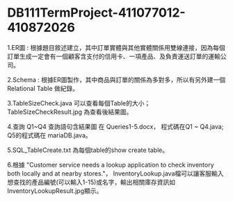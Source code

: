 # DB111TermProject-411077012-410872026
1.ER圖 : 根據題目敘述建立，其中訂單實體與其他實體關係用雙線連接，因為每個訂單生成一定會有一個顧客含支付的信用卡、一項產品、及負責運送訂單的運輸公司。

2.Schema : 根據ER圖製作，其中商品與訂單的關係為多對多，所以有另外建一個Relational Table 做紀錄。

3.TableSizeCheck.java 可以查看每個Table的大小； TableSizeCheckResult.jpg 為查看後結果圖。

4.查詢 Q1~Q4 查詢語句含結果圖 在 Queries1-5.docx， 程式碼在Q1 ~ Q4.java;  Q5的程式碼在 mariaDB.java。

5.SQL_TableCreate.txt 為每個table的show create table。

6.根據 "Customer service needs a lookup application to check inventory both locally and at nearby stores."，
InventoryLookup.java檔可以讓客服輸入想查找的產品編號(可以輸入1-15)或名字，輸出相關庫存資訊如InventoryLookupResult.jpg顯示。


